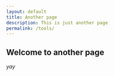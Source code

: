 ```yaml
---
layout: default
title: Another page
description: This is just another page
permalink: /tools/
---
```


## Welcome to another page

_yay_

<!-- [back](./) -->
